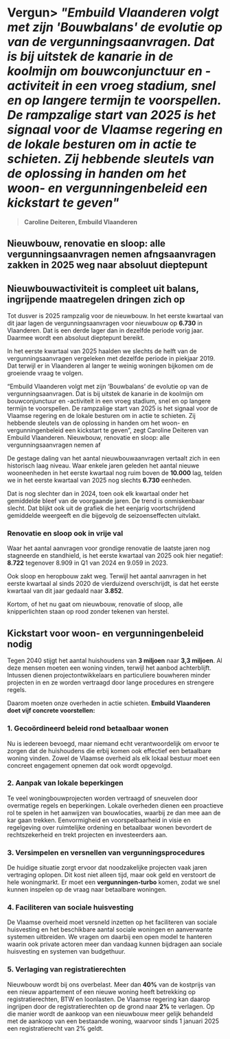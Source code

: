 # Vergun> *"Embuild Vlaanderen volgt met zijn 'Bouwbalans' de evolutie op van de vergunningsaanvragen. Dat is bij uitstek de kanarie in de koolmijn om bouwconjunctuur en -activiteit in een vroeg stadium, snel en op langere termijn te voorspellen. De rampzalige start van 2025 is het signaal voor de Vlaamse regering en de lokale besturen om in actie te schieten. Zij hebbende sleutels van de oplossing in handen om het woon- en vergunningenbeleid een kickstart te geven"* 
> 
> **Caroline Deiteren, Embuild Vlaanderen**

## Nieuwbouw, renovatie en sloop: alle vergunningsaanvragen nemen afngsaanvragen zakken in 2025 weg naar absoluut dieptepunt

## Nieuwbouwactiviteit is compleet uit balans, ingrijpende maatregelen dringen zich op

Tot dusver is 2025 rampzalig voor de nieuwbouw. In het eerste kwartaal van dit jaar lagen de vergunningsaanvragen voor nieuwbouw op **6.730** in Vlaanderen. Dat is een derde lager dan in dezelfde periode vorig jaar. Daarmee wordt een absoluut dieptepunt bereikt. 

In het eerste kwartaal van 2025 haalden we slechts de helft van de vergunningsaanvragen vergeleken met dezelfde periode in piekjaar 2019. Dat terwijl er in Vlaanderen al langer te weinig woningen bijkomen om de groeiende vraag te volgen.

“Embuild Vlaanderen volgt met zijn ‘Bouwbalans’ de evolutie op van de vergunningsaanvragen. Dat is bij uitstek de kanarie in de koolmijn om bouwconjunctuur en -activiteit in een vroeg stadium, snel en op langere termijn te voorspellen. De rampzalige start van 2025 is het signaal voor de Vlaamse regering en de lokale besturen om in actie te schieten. Zij hebbende sleutels van de oplossing in handen om het woon- en vergunningenbeleid een kickstart te geven”, zegt Caroline Deiteren van Embuild Vlaanderen.
Nieuwbouw, renovatie en sloop: alle vergunningsaanvragen nemen af

De gestage daling van het aantal nieuwbouwaanvragen vertaalt zich in een historisch laag niveau. Waar enkele jaren geleden het aantal nieuwe wooneenheden in het eerste kwartaal nog ruim boven de **10.000** lag, telden we in het eerste kwartaal van 2025 nog slechts **6.730** eenheden. 

Dat is nog slechter dan in 2024, toen ook elk kwartaal onder het gemiddelde bleef van de voorgaande jaren. De trend is onmiskenbaar slecht. Dat blijkt ook uit de grafiek die het eenjarig voortschrijdend gemiddelde weergeeft en die bijgevolg de seizoenseffecten uitvlakt.

### Renovatie en sloop ook in vrije val

Waar het aantal aanvragen voor grondige renovatie de laatste jaren nog stagneerde en standhield, is het eerste kwartaal van 2025 ook hier negatief: **8.722** tegenover 8.909 in Q1 van 2024 en 9.059 in 2023. 

Ook sloop en heropbouw zakt weg. Terwijl het aantal aanvragen in het eerste kwartaal al sinds 2020 de vierduizend overschrijdt, is dat het eerste kwartaal van dit jaar gedaald naar **3.852**. 

Kortom, of het nu gaat om nieuwbouw, renovatie of sloop, alle knipperlichten staan op rood zonder tekenen van herstel.

## Kickstart voor woon- en vergunningenbeleid nodig

Tegen 2040 stijgt het aantal huishoudens van **3 miljoen** naar **3,3 miljoen**. Al deze mensen moeten een woning vinden, terwijl het aanbod achterblijft. Intussen dienen projectontwikkelaars en particuliere bouwheren minder projecten in en ze worden vertraagd door lange procedures en strengere regels. 

Daarom moeten onze overheden in actie schieten. **Embuild Vlaanderen doet vijf concrete voorstellen:**

### 1. Gecoördineerd beleid rond betaalbaar wonen
Nu is iedereen bevoegd, maar niemand echt verantwoordelijk om ervoor te zorgen dat de huishoudens die erbij komen ook effectief een betaalbare woning vinden. Zowel de Vlaamse overheid als elk lokaal bestuur moet een concreet engagement opnemen dat ook wordt opgevolgd.

### 2. Aanpak van lokale beperkingen
Te veel woningbouwprojecten worden vertraagd of sneuvelen door overmatige regels en beperkingen. Lokale overheden dienen een proactieve rol te spelen in het aanwijzen van bouwlocaties, waarbij ze dan mee aan de kar gaan trekken. Eenvormigheid en voorspelbaarheid in visie en regelgeving over ruimtelijke ordening en betaalbaar wonen bevordert de rechtszekerheid en trekt projecten en investeerders aan.

### 3. Versimpelen en versnellen van vergunningsprocedures
De huidige situatie zorgt ervoor dat noodzakelijke projecten vaak jaren vertraging oplopen. Dit kost niet alleen tijd, maar ook geld en verstoort de hele woningmarkt. Er moet een **vergunningen-turbo** komen, zodat we snel kunnen inspelen op de vraag naar betaalbare woningen.

### 4. Faciliteren van sociale huisvesting
De Vlaamse overheid moet versneld inzetten op het faciliteren van sociale huisvesting en het beschikbare aantal sociale woningen en aanverwante systemen uitbreiden. We vragen om daarbij een open model te hanteren waarin ook private actoren meer dan vandaag kunnen bijdragen aan sociale huisvesting en systemen van budgethuur.

### 5. Verlaging van registratierechten
Nieuwbouw wordt bij ons overbelast. Meer dan **40%** van de kostprijs van een nieuw appartement of een nieuwe woning heeft betrekking op registratierechten, BTW en loonlasten. De Vlaamse regering kan daarop ingrijpen door de registratierechten op de grond naar **2%** te verlagen. Op die manier wordt de aankoop van een nieuwbouw meer gelijk behandeld met de aankoop van een bestaande woning, waarvoor sinds 1 januari 2025 een registratierecht van 2% geldt.